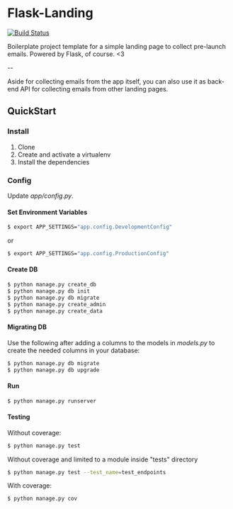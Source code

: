 # Flask-Landing

[![Build Status](https://travis-ci.org/mjhea0/Flask-Landing.svg?branch=master)](https://travis-ci.org/mjhea0/Flask-Landing)

Boilerplate project template for a simple landing page to collect pre-launch emails. Powered by Flask, of course. <3

--

Aside for collecting emails from the app itself, you can also use it as back-end API for collecting emails from other landing pages.

## QuickStart

### Install

1. Clone
1. Create and activate a virtualenv
1. Install the dependencies

### Config

Update *app/config.py*.

#### Set Environment Variables

```sh
$ export APP_SETTINGS="app.config.DevelopmentConfig"
```

or

```sh
$ export APP_SETTINGS="app.config.ProductionConfig"
```

#### Create DB

```sh
$ python manage.py create_db
$ python manage.py db init
$ python manage.py db migrate
$ python manage.py create_admin
$ python manage.py create_data
```

#### Migrating DB

Use the following after adding a columns to the models in *models.py* to create the needed columns in your database:

```sh
$ python manage.py db migrate
$ python manage.py db upgrade
```

#### Run

```sh
$ python manage.py runserver
```

#### Testing

Without coverage:

```sh
$ python manage.py test
```

Without coverage and limited to a module inside "tests" directory

```sh
$ python manage.py test --test_name=test_endpoints
```

With coverage:

```sh
$ python manage.py cov
```
